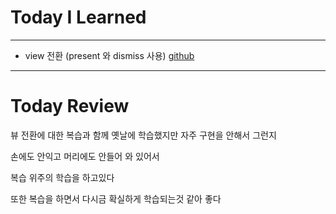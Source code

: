 # Today I Learned

---

- view 전환 (present 와 dismiss 사용) [github](https://github.com/VincentGeranium/Swift-Study/tree/master/2019-06-24-ViewChange-Study)

---

# Today Review

뷰 전환에 대한 복습과 함께 옛날에 학습했지만 자주 구현을 안해서 그런지

손에도 안익고 머리에도 안들어 와 있어서

복습 위주의 학습을 하고있다

또한 복습을 하면서 다시금 확실하게 학습되는것 같아 좋다